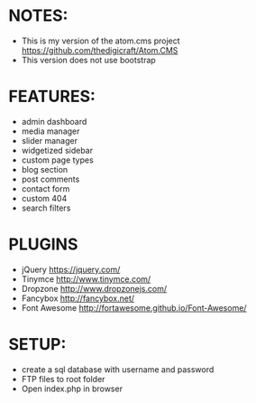 # NOTES:
- This is my version of the atom.cms project https://github.com/thedigicraft/Atom.CMS
- This version does not use bootstrap

# FEATURES:
- admin dashboard
- media manager
- slider manager
- widgetized sidebar
- custom page types
- blog section
- post comments
- contact form
- custom 404
- search filters

# PLUGINS
- jQuery https://jquery.com/
- Tinymce http://www.tinymce.com/
- Dropzone http://www.dropzonejs.com/ 
- Fancybox http://fancybox.net/
- Font Awesome http://fortawesome.github.io/Font-Awesome/

# SETUP:
- create a sql database with username and password
- FTP files to root folder
- Open index.php in browser